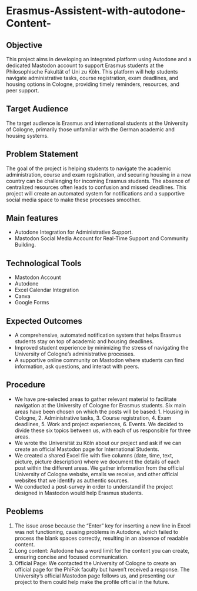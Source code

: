 # Erasmus-Assistent-with-autodone-Content-

## Objective 
This project aims in developing an integrated platform using Autodone and a dedicated Mastodon account to support Erasmus students at the Philosophische Fakultät of Uni zu Köln. This platform will help students navigate administrative tasks, course registration, exam deadlines, and housing options in Cologne, providing timely reminders, resources, and peer support.

## Target Audience 
The target audience is Erasmus and international students at the University of Cologne, primarily those unfamiliar with the German academic and housing systems.

## Problem Statement 
The goal of the project is helping students to navigate the academic administration, course and exam registration, and securing housing in a new country can be challenging for incoming Erasmus students. The absence of centralized resources often leads to confusion and missed deadlines. This project will create an automated system for notifications and a supportive social media space to make these processes smoother.

## Main features 
- Autodone Integration for Administrative Support. 
- Mastodon Social Media Account for Real-Time Support and Community Building.

## Technological Tools 
- Mastodon Account
- Autodone
- Excel Calendar Integration
- Canva 
- Google Forms

## Expected Outcomes 
- A comprehensive, automated notification system that helps Erasmus students stay on top of academic and housing deadlines.
- Improved student experience by minimizing the stress of navigating the University of Cologne’s administrative processes.
- A supportive online community on Mastodon where students can find information, ask questions, and interact with peers.

## Procedure 
- We have pre-selected areas to gather relevant material to facilitate navigation at the University of Cologne for Erasmus students. Six main areas have been chosen on which the posts will be based: 1. Housing in Cologne, 2. Administrative tasks, 3. Course registration, 4. Exam deadlines, 5. Work and project experiences, 6. Events. We decided to divide these six topics between us, with each of us responsible for three areas.
- We wrote the Universität zu Köln about our project and ask if we can create an official Mastodon page for International Students. 
- We created a shared Excel file with five columns (date, time, text, picture, picture description) where we document the details of each post within the different areas. We gather information from the official University of Cologne website, emails we receive, and other official websites that we identify as authentic sources.
- We conducted a post-survey in order to understand if the project designed in Mastodon would help Erasmus students. 

## Peoblems
1. The issue arose because the “Enter” key for inserting a new line in Excel was not functioning, causing problems in Autodone, which failed to process the blank spaces correctly, resulting in an absence of readable content.
2. Long content: Autodone has a word limit for the content you can create, ensuring concise and focused communication.
3. Official Page: We contacted the University of Cologne to create an official page for the PhiFak faculty but haven’t received a response. The University’s official Mastodon page follows us, and presenting our project to them could help make the profile official in the future.